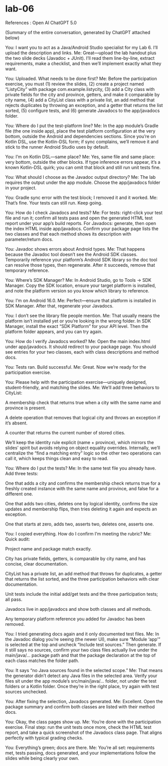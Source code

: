 # lab-06 

References : Open AI ChatGPT 5.0 
 
(Summary of the entire conversation, generated by ChatGPT attached below) 
 
You: I want you to act as a Java/Android Studio specialist for my Lab 6. I’ll upload the description and links. 
Me: Great—upload the lab handout plus the two slide decks (Javadoc + JUnit). I’ll read them line-by-line, extract requirements, make a checklist, and then we’ll implement exactly what they want. 

You: Uploaded. What needs to be done first? 
Me: Before the participation exercise, you must (1) review the slides, (2) create a project named “ListyCity” with package com.example.listycity, (3) add a City class with private fields for the city and province, getters, and make it comparable by city name, (4) add a CityList class with a private list, an add method that rejects duplicates by throwing an exception, and a getter that returns the list sorted, (5) configure tests, and (6) generate Javadocs to the app/javadocs folder. 

You: Where do I put the test-platform line? 
Me: In the app module’s Gradle file (the one inside app), place the test platform configuration at the very bottom, outside the Android and dependencies sections. Since you’re on Kotlin DSL, use the Kotlin-DSL form; if sync complains, we’ll remove it and stick to the runner Android Studio uses by default. 

You: I’m on Kotlin DSL—same place? 
Me: Yes, same file and same place: very bottom, outside the other blocks. If type inference errors appear, it’s a known Kotlin-DSL quirk; you can omit that block and still run unit tests fine. 

You: What should I choose as the Javadoc output directory? 
Me: The lab requires the output under the app module. Choose the app/javadocs folder in your project. 

You: Gradle sync error with the test block; I removed it and it worked. 
Me: That’s fine. Your tests can still run. Keep going. 

You: How do I check Javadocs and tests? 
Me: For tests: right-click your test file and run it; confirm all tests pass and open the generated HTML test report under your app’s build reports. For Javadocs: generate, then open the index HTML inside app/javadocs. Confirm your package page lists the two classes and that each method shows its description with parameter/return docs. 

You: Javadoc shows errors about Android types. 
Me: That happens because the Javadoc tool doesn’t see the Android SDK classes. Temporarily reference your platform’s Android SDK library so the doc tool can resolve those types, then regenerate. After it succeeds, remove that temporary reference. 

You: Where’s SDK Manager? 
Me: In Android Studio, go to Tools → SDK Manager. Copy the SDK location, ensure your target platform is installed, and note the platform version so you know which library to reference. 

You: I’m on Android 16.0. 
Me: Perfect—ensure that platform is installed in SDK Manager. After that, regenerate your Javadocs. 

You: I don’t see the library file people mention. 
Me: That usually means the platform isn’t installed yet or you’re looking in the wrong folder. In SDK Manager, install the exact “SDK Platform” for your API level. Then the platform folder appears, and you can try again. 

You: How do I verify Javadocs worked? 
Me: Open the main index.html under app/javadocs. It should redirect to your package page. You should see entries for your two classes, each with class descriptions and method docs. 

You: Tests ran. Build successful. 
Me: Great. Now we’re ready for the participation exercise. 

You: Please help with the participation exercise—uniquely designed, student-friendly, and matching the slides. 
Me: We’ll add three behaviors to CityList: 

A membership check that returns true when a city with the same name and province is present. 

A delete operation that removes that logical city and throws an exception if it’s absent. 

A counter that returns the current number of stored cities. 

We’ll keep the identity rule explicit (name + province), which mirrors the slides’ spirit but avoids relying on object equality overrides. Internally, we’ll centralize the “find a matching entry” logic so the other two operations can call it, which keeps things clean and easy to read. 

You: Where do I put the tests? 
Me: In the same test file you already have. Add three tests: 

One that adds a city and confirms the membership check returns true for a freshly created instance with the same name and province, and false for a different one. 

One that adds two cities, deletes one by logical identity, confirms the size updates and membership flips, then tries deleting it again and expects an exception. 

One that starts at zero, adds two, asserts two, deletes one, asserts one. 

You: I copied everything. How do I confirm I’m meeting the rubric? 
Me: Quick audit: 

Project name and package match exactly. 

City has private fields, getters, is comparable by city name, and has concise, clear documentation. 

CityList has a private list, an add method that throws for duplicates, a getter that returns the list sorted, and the three participation behaviors with clear documentation. 

Unit tests include the initial add/get tests and the three participation tests; all pass. 

Javadocs live in app/javadocs and show both classes and all methods. 

Any temporary platform reference you added for Javadoc has been removed. 

You: I tried generating docs again and it only documented test files. 
Me: In the Javadoc dialog you’re seeing (the newer UI), make sure “Module ‘app’” is selected at the top and uncheck “Include test sources.” Then generate. If it still says no sources, confirm your two class files actually live under the main/java/... package path and that the package declaration at the top of each class matches the folder path. 

You: It says “no Java sources found in the selected scope.” 
Me: That means the generator didn’t detect any Java files in the selected area. Verify your files sit under the app module’s src/main/java/... folder, not under the test folders or a Kotlin folder. Once they’re in the right place, try again with test sources unchecked. 

You: After fixing the selection, Javadocs generated. 
Me: Excellent. Open the package summary and confirm both classes are listed with their method docs. 

You: Okay, the class pages show up. 
Me: You’re done with the participation exercise. Final step: run the unit tests once more, check the HTML test report, and take a quick screenshot of the Javadocs class page. That aligns perfectly with typical grading checks. 

You: Everything’s green; docs are there. 
Me: You’re all set: requirements met, tests passing, docs generated, and your implementations follow the slides while being clearly your own. 
